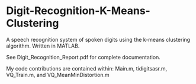 # Digit-Recognition-K-Means-Clustering
A speech recognition system of spoken digits using the k-means clustering algorithm. Written in MATLAB.

See Digit_Recognition_Report.pdf for complete documentation.

My code contributions are contained within: Main.m, tidigitsasr.m, VQ_Train.m, and VQ_MeanMinDistortion.m
